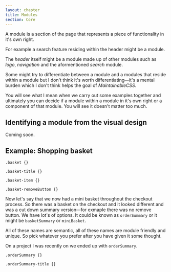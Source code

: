 ```yaml
---
layout: chapter
title: Modules
section: Core
---
```


A module is a section of the page that represents a piece of functionality in it's own right.

For example a search feature residing within the header might be a module.

The *header* itself might be a module made up of other modules such as *logo*, *navigation* and the aformentioned *search* module.

Some might try to differentiate between a module and a modules that reside within a module but I don't think it's worth differentiating&mdash;it's a mental burden which I don't think helps the goal of *MaintainableCSS*.

You will see what I mean when we carry out some examples together and ultimately you can decide if a module within a module in it's own right or a component of that module. You will see it doesn't matter too much.

## Identifying a module from the visual design

Coming soon.

## Example: Shopping basket

	.basket {}

	.basket-title {}

	.basket-item {}

	.basket-removeButton {}

Now let's say that we now had a mini basket throughout the checkout process. So there was a basket on the checkout and it looked different and was a cut down summary version&mdash;for exmaple there was no remove button. We have lot's of options. It could be known as `orderSummary` or it might be `basketSummary` or `miniBasket`.

All of these names are semantic, all of these names are module friendly and unique. So pick whatever you prefer after you have given it some thought.

On a project I was recently on we ended up with `orderSummary`.

	.orderSummary {}

	.orderSummary-title {}
